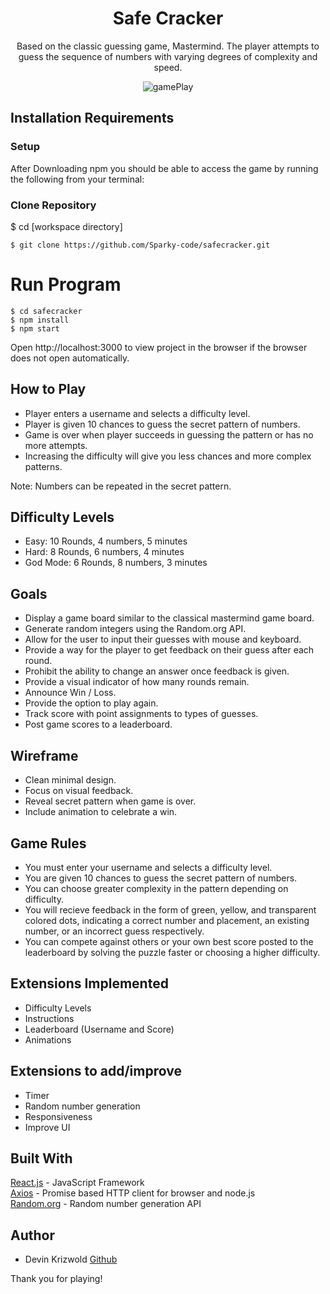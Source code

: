 <div align='center'>
  <h1>Safe Cracker</h1>
Based on the classic guessing game, Mastermind. The player attempts to guess the sequence of numbers with varying degrees of complexity and speed.
  
  ![gamePlay](https://user-images.githubusercontent.com/95888938/168212465-9fa0b6c4-0de5-45b6-872a-e675c9ade329.png)
  
</div>

## Installation Requirements

### Setup

After Downloading npm you should be able to access the game by running the following from your terminal:

### Clone Repository

$ cd [workspace directory] 
```
$ git clone https://github.com/Sparky-code/safecracker.git
```
# Run Program
```
$ cd safecracker 
$ npm install
$ npm start
```

Open http://localhost:3000 to view project in the browser if the browser does not open automatically.

## How to Play

- Player enters a username and selects a difficulty level.
- Player is given 10 chances to guess the secret pattern of numbers.
- Game is over when player succeeds in guessing the pattern or has no more attempts.
- Increasing the difficulty will give you less chances and more complex patterns.

Note: Numbers can be repeated in the secret pattern.

## Difficulty Levels

- Easy: 10 Rounds, 4 numbers, 5 minutes
- Hard: 8 Rounds, 6 numbers, 4 minutes
- God Mode: 6 Rounds, 8 numbers, 3 minutes

## Goals

- Display a game board similar to the classical mastermind game board.
- Generate random integers using the Random.org API.
- Allow for the user to input their guesses with mouse and keyboard.
- Provide a way for the player to get feedback on their guess after each round.
- Prohibit the ability to change an answer once feedback is given.
- Provide a visual indicator of how many rounds remain.
- Announce Win / Loss.
- Provide the option to play again.
- Track score with point assignments to types of guesses.
- Post game scores to a leaderboard.

## Wireframe

- Clean minimal design.
- Focus on visual feedback.
- Reveal secret pattern when game is over.
- Include animation to celebrate a win.

## Game Rules

- You must enter your username and selects a difficulty level.
- You are given 10 chances to guess the secret pattern of numbers.
- You can choose greater complexity in the pattern depending on difficulty.
- You will recieve feedback in the form of green, yellow, and transparent colored dots, indicating a correct number and placement, an existing number, or an incorrect guess respectively. 
- You can compete against others or your own best score posted to the leaderboard by 
solving the puzzle faster or choosing a higher difficulty.

## Extensions Implemented

- Difficulty Levels
- Instructions
- Leaderboard (Username and Score)
- Animations

## Extensions to add/improve

- Timer
- Random number generation
- Responsiveness
- Improve UI

## Built With

[React.js](https://reactjs.org/) - JavaScript Framework <br/>
[Axios](https://axios-http.com/docs/intro) - Promise based HTTP client for browser and node.js <br/>
[Random.org](https://www.random.org/) - Random number generation API

## Author

- Devin Krizwold [Github](https://github.com/Sparky-code) 

Thank you for playing!
